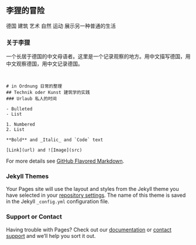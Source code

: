 ## 李狸的冒险
德国 建筑 艺术 自然 运动
展示另一种普通的生活




### 关于李狸

一个长居于德国的中文母语者。这里是一个记录观察的地方。用中文描写德国，用中文观察德国，用中文记录德国。

```


# in Ordnung 日常的整理
## Technik oder Kunst 建筑学的实践
### Urlaub 私人的时间

- Bulleted
- List

1. Numbered
2. List

**Bold** and _Italic_ and `Code` text

[Link](url) and ![Image](src)
```

For more details see [GitHub Flavored Markdown](https://guides.github.com/features/mastering-markdown/).

### Jekyll Themes

Your Pages site will use the layout and styles from the Jekyll theme you have selected in your [repository settings](https://github.com/civetkikyou/personal-website/settings). The name of this theme is saved in the Jekyll `_config.yml` configuration file.

### Support or Contact

Having trouble with Pages? Check out our [documentation](https://docs.github.com/categories/github-pages-basics/) or [contact support](https://support.github.com/contact) and we’ll help you sort it out.
